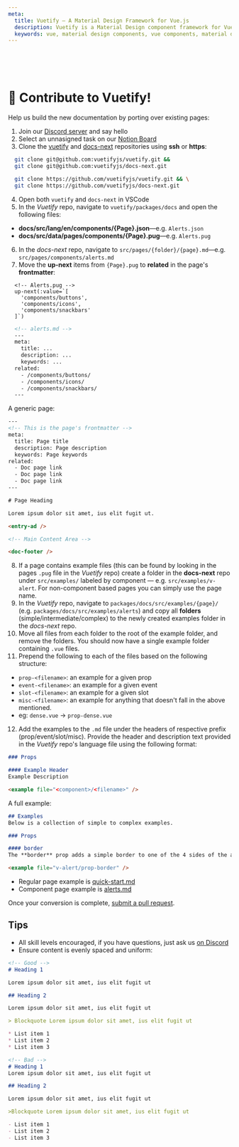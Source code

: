 ```yaml
---
meta:
  title: Vuetify — A Material Design Framework for Vue.js
  description: Vuetify is a Material Design component framework for Vue.js. It aims to provide all the tools necessary to create beautiful content rich applications.
  keywords: vue, material design components, vue components, material design components, vuetify, vuetify.js, component framework
---
```


<br>
<br>
<br>

# 🎉 Contribute to Vuetify!

Help us build the new documentation by porting over existing pages:

1. Join our [Discord server](https://discord.gg/HJXwxMy) and say hello
2. Select an unnasigned task on our [Notion Board](https://www.notion.so/vuetify/e8053365c88b4b238ebe4fd187057d03?v=33d6efa7be664eb088164810c70928eb)
3. Clone the [vuetify](https://github.com/vuetifyjs/vuetify) and [docs-next](https://github.com/vuetifyjs/docs-next) repositories using **ssh** or **https**:
  ```bash
    git clone git@github.com:vuetifyjs/vuetify.git &&
    git clone git@github.com:vuetifyjs/docs-next.git
  ```
  ```bash
    git clone https://github.com/vuetifyjs/vuetify.git && \
    git clone https://github.com/vuetifyjs/docs-next.git
  ```
4. Open both `vuetify` and `docs-next` in VSCode
5. In the *Vuetify* repo, navigate to `vuetify/packages/docs` and open the following files:
  - **docs/src/lang/en/components/{Page}.json**—e.g. `Alerts.json`
  - **docs/src/data/pages/components/{Page}.pug**—e.g. `Alerts.pug`
6. In the *docs-next* repo, navigate to `src/pages/{folder}/{page}.md`—e.g. `src/pages/components/alerts.md`
7. Move the __up-next__ items from `{Page}.pug` to __related__ in the page's **frontmatter**:

```pug
  <!-- Alerts.pug -->
  up-next(:value=`[
    'components/buttons',
    'components/icons',
    'components/snackbars'
  ]`)
```
```html
  <!-- alerts.md -->
  ---
  meta:
    title: ...
    description: ...
    keywords: ...
  related:
    - /components/buttons/
    - /components/icons/
    - /components/snackbars/
  ---
```

A generic page:

```html
---
<!-- This is the page's frontmatter -->
meta:
  title: Page title
  description: Page description
  keywords: Page keywords
related:
  - Doc page link
  - Doc page link
  - Doc page link
---

# Page Heading

Lorem ipsum dolor sit amet, ius elit fugit ut.

<entry-ad />

<!-- Main Content Area -->

<doc-footer />
```
8. If a page contains example files (this can be found by looking in the pages `.pug` file in the *Vuetify* repo) create a folder in the **docs-next** repo under `src/examples/` labeled by component — e.g. `src/examples/v-alert`. For non-component based pages you can simply use the page name.
9. In the *Vuetify* repo, navigate to `packages/docs/src/examples/{page}/` (e.g. `packages/docs/src/examples/alerts`) and copy all **folders** (simple/intermediate/complex) to the newly created examples folder in the *docs-next* repo.
10. Move all files from each folder to the root of the example folder, and remove the folders. You should now have a single example folder containing `.vue` files.
11. Prepend the following to each of the files based on the following structure:
  - `prop-<filename>`: an example for a given prop
  - `event-<filename>`: an example for a given event
  - `slot-<filename>`: an example for a given slot
  - `misc-<filename>`: an example for anything that doesn't fall in the above mentioned.
  - eg: `dense.vue` -> `prop-dense.vue`
12. Add the examples to the `.md` file under the headers of respective prefix (prop/event/slot/misc). Provide the header and description text provided in the *Vuetify* repo's language file using the following format:
```md
### Props

#### Example Header
Example Description

<example file="<component>/<filename>" />
```
A full example:
```md
## Examples
Below is a collection of simple to complex examples.

### Props

#### border
The **border** prop adds a simple border to one of the 4 sides of the alert. This can be combined props like with **color**, **dark**, and **type** to provide unique accents to the alert.

<example file="v-alert/prop-border" />
```

* Regular page example is [quick-start.md](https://github.com/vuetifyjs/docs-next/blob/master/src/pages/en/getting-started/quick-start.md)
* Component page example is [alerts.md](https://github.com/vuetifyjs/docs-next/blob/master/src/pages/en/components/alerts.md)

Once your conversion is complete, [submit a pull request](https://github.com/vuetifyjs/docs-next/pulls).

## Tips

* All skill levels encouraged, if you have questions, just ask us [on Discord](https://community.vuetifyjs.com/)
* Ensure content is evenly spaced and uniform:

```md
<!-- Good -->
# Heading 1

Lorem ipsum dolor sit amet, ius elit fugit ut

## Heading 2

Lorem ipsum dolor sit amet, ius elit fugit ut

> Blockquote Lorem ipsum dolor sit amet, ius elit fugit ut

* List item 1
* List item 2
* List item 3

<!-- Bad -->
# Heading 1
Lorem ipsum dolor sit amet, ius elit fugit ut

## Heading 2

Lorem ipsum dolor sit amet, ius elit fugit ut

>Blockquote Lorem ipsum dolor sit amet, ius elit fugit ut

- List item 1
- List item 2
- List item 3
```
